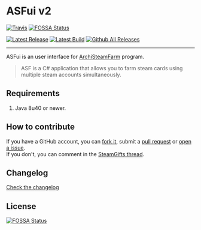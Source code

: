 # ASFui v2  

[![Travis](https://img.shields.io/travis/alvr/ASFui.svg)](https://travis-ci.org/alvr/ASFui)[![FOSSA Status](https://app.fossa.io/api/projects/git%2Bgithub.com%2Falvr%2FASFui.svg?type=shield)](https://app.fossa.io/projects/git%2Bgithub.com%2Falvr%2FASFui?ref=badge_shield)

[![Latest Release](https://img.shields.io/github/release/alvr/ASFui.svg?label=latest%20stable)](https://github.com/alvr/ASFui/releases/latest)
[![Latest Build](https://img.shields.io/badge/latest%20build-download-blue.svg)](https://hive.am/ASFui)
[![Github All Releases](https://img.shields.io/github/downloads/alvr/ASFui/total.svg)](https://github.com/alvr/ASFui/releases)

---

ASFui is an user interface for [ArchiSteamFarm](https://github.com/JustArchi/ArchiSteamFarm/) program.
> ASF is a C# application that allows you to farm steam cards using multiple steam accounts simultaneously.

## Requirements
1. Java 8u40 or newer.

## How to contribute
If you have a GitHub account, you can [fork it](https://github.com/alvr/ASFui/), submit a [pull request](https://github.com/alvr/ASFui/compare) or [open a issue](https://github.com/alvr/ASFui/issues/new).  
If you don't, you can comment in the [SteamGifts thread](https://www.steamgifts.com/discussion/eT97I/).

## Changelog
[Check the changelog](https://github.com/alvr/ASFui/wiki/Changelog)

## License
[![FOSSA Status](https://app.fossa.io/api/projects/git%2Bgithub.com%2Falvr%2FASFui.svg?type=large)](https://app.fossa.io/projects/git%2Bgithub.com%2Falvr%2FASFui?ref=badge_large)